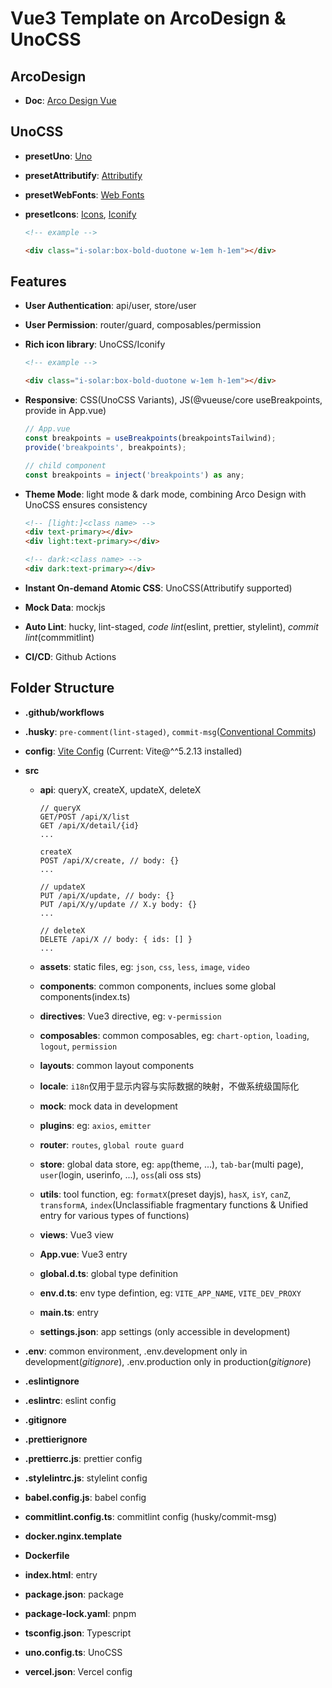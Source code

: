 # Vue3 Template on ArcoDesign & UnoCSS

## ArcoDesign

- **Doc**: [Arco Design Vue](https://arco.design/vue/docs)

## UnoCSS

- **presetUno**: [Uno](https://unocss.dev/presets/uno)

- **presetAttributify**: [Attributify](https://unocss.dev/presets/attributify)

- **presetWebFonts**: [Web Fonts](https://unocss.dev/presets/web-fonts)

- **presetIcons**: [Icons](https://unocss.dev/presets/icons), [Iconify](https://icon-sets.iconify.design/)
  ```html
  <!-- example -->

  <div class="i-solar:box-bold-duotone w-1em h-1em"></div>
  ```

## Features

- **User Authentication**: api/user, store/user

- **User Permission**: router/guard, composables/permission

- **Rich icon library**: UnoCSS/Iconify
  ```html
  <!-- example -->

  <div class="i-solar:box-bold-duotone w-1em h-1em"></div>
  ```

- **Responsive**: CSS(UnoCSS Variants), JS(@vueuse/core useBreakpoints, provide in App.vue)
  ```js
  // App.vue
  const breakpoints = useBreakpoints(breakpointsTailwind);
  provide('breakpoints', breakpoints);

  // child component
  const breakpoints = inject('breakpoints') as any;
  ```

- **Theme Mode**: light mode & dark mode, combining Arco Design with UnoCSS ensures consistency
  ```html
  <!-- [light:]<class name> -->
  <div text-primary></div>
  <div light:text-primary></div>

  <!-- dark:<class name> -->
  <div dark:text-primary></div>
  ```

- **Instant On-demand Atomic CSS**: UnoCSS(Attributify supported)

- **Mock Data**: mockjs

- **Auto Lint**: hucky, lint-staged, *code lint*(eslint, prettier, stylelint), *commit lint*(commmitlint)

- **CI/CD**: Github Actions

## Folder Structure

- **.github/workflows**

- **.husky**: ``pre-comment(lint-staged)``, ``commit-msg``([Conventional Commits](https://www.conventionalcommits.org/zh-hans/v1.0.0/))

- **config**: [Vite Config](https://cn.vitejs.dev/config/) (Current: Vite@^^5.2.13 installed)

- **src**

  - **api**: queryX, createX, updateX, deleteX

    ```http
    // queryX
    GET/POST /api/X/list
    GET /api/X/detail/{id}
    ...

    createX
    POST /api/X/create, // body: {}
    ...

    // updateX
    PUT /api/X/update, // body: {}
    PUT /api/X/y/update // X.y body: {}
    ...

    // deleteX
    DELETE /api/X // body: { ids: [] }
    ...
    ```

  - **assets**: static files, eg: ``json``, ``css``, ``less``, ``image``, ``video``

  - **components**: common components, inclues some global components(index.ts)

  - **directives**: Vue3 directive, eg: ``v-permission``

  - **composables**: common composables, eg: ``chart-option``, ``loading``, ``logout``, ``permission``

  - **layouts**: common layout components

  - **locale**: ``i18n``仅用于显示内容与实际数据的映射，不做系统级国际化

  - **mock**: mock data in development

  - **plugins**: eg: ``axios``, ``emitter``

  - **router**: ``routes``, ``global route guard``

  - **store**: global data store, eg: ``app``(theme, ...),  ``tab-bar``(multi page), ``user``(login, userinfo, ...), ``oss``(ali oss sts)

  - **utils**: tool function, eg: ``formatX``(preset dayjs), ``hasX``, ``isY``, ``canZ``, ``transformA``, ``index``(Unclassifiable fragmentary functions & Unified entry for various types of functions)

  - **views**: Vue3 view

  - **App.vue**: Vue3 entry

  - **global.d.ts**: global type definition

  - **env.d.ts**: env type defintion, eg: ``VITE_APP_NAME``, ``VITE_DEV_PROXY``

  - **main.ts**: entry

  - **settings.json**: app settings (only accessible in development)

- **.env**: common environment, .env.development only in development(*gitignore*), .env.production only in production(*gitignore*)

- **.eslintignore**

- **.eslintrc**: eslint config

- **.gitignore**

- **.prettierignore**

- **.prettierrc.js**: prettier config

- **.stylelintrc.js**: stylelint config

- **babel.config.js**: babel config

- **commitlint.config.ts**: commitlint config (husky/commit-msg)

- **docker.nginx.template**

- **Dockerfile**

- **index.html**: entry

- **package.json**: package

- **package-lock.yaml**: pnpm

- **tsconfig.json**: Typescript

- **uno.config.ts**: UnoCSS

- **vercel.json**: Vercel config

